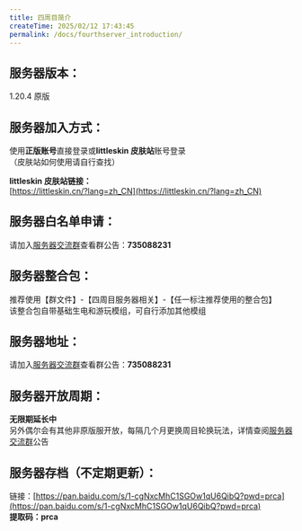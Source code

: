 ```yaml
---
title: 四周目简介
createTime: 2025/02/12 17:43:45
permalink: /docs/fourthserver_introduction/
---
```


## **服务器版本：**

1.20.4 原版

## **服务器加入方式：**

使用**正版账号**直接登录或**littleskin 皮肤站**账号登录  
（皮肤站如何使用请自行查找）

**littleskin 皮肤站链接：**  
[https://littleskin.cn/?lang=zh_CN](https://littleskin.cn/?lang=zh_CN)

## **服务器白名单申请：**

请加入[服务器交流群](https://qm.qq.com/q/gPLZBdWxOw)查看群公告：**735088231**

## **服务器整合包：**

推荐使用【群文件】-【四周目服务器相关】-【任一标注推荐使用的整合包】  
该整合包自带基础生电和游玩模组，可自行添加其他模组

## **服务器地址：**

请加入[服务器交流群](https://qm.qq.com/q/gPLZBdWxOw)查看群公告：**735088231**

## **服务器开放周期：**

**无限期延长中**  
另外偶尔会有其他非原版服开放，每隔几个月更换周目轮换玩法，详情查阅[服务器交流群](https://qm.qq.com/q/gPLZBdWxOw)公告

## **服务器存档（不定期更新）：**

链接：[https://pan.baidu.com/s/1-cgNxcMhC1SGOw1qU6QibQ?pwd=prca](https://pan.baidu.com/s/1-cgNxcMhC1SGOw1qU6QibQ?pwd=prca)  
**提取码：prca**
